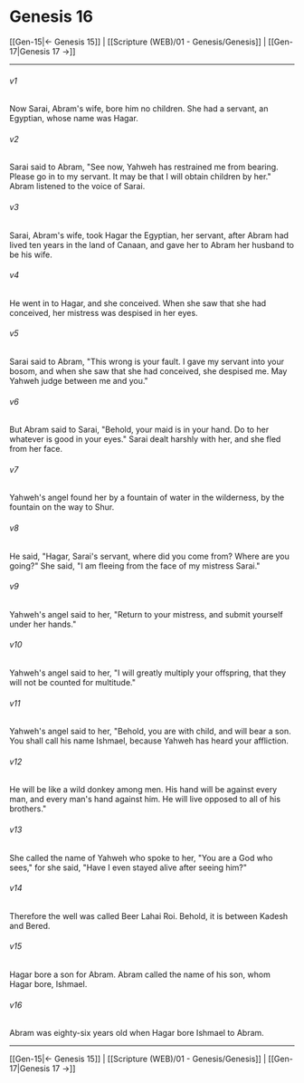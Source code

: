 # Genesis 16

[[Gen-15|← Genesis 15]] | [[Scripture (WEB)/01 - Genesis/Genesis]] | [[Gen-17|Genesis 17 →]]
***



###### v1 
Now Sarai, Abram's wife, bore him no children. She had a servant, an Egyptian, whose name was Hagar. 

###### v2 
Sarai said to Abram, "See now, Yahweh has restrained me from bearing. Please go in to my servant. It may be that I will obtain children by her." Abram listened to the voice of Sarai. 

###### v3 
Sarai, Abram's wife, took Hagar the Egyptian, her servant, after Abram had lived ten years in the land of Canaan, and gave her to Abram her husband to be his wife. 

###### v4 
He went in to Hagar, and she conceived. When she saw that she had conceived, her mistress was despised in her eyes. 

###### v5 
Sarai said to Abram, "This wrong is your fault. I gave my servant into your bosom, and when she saw that she had conceived, she despised me. May Yahweh judge between me and you." 

###### v6 
But Abram said to Sarai, "Behold, your maid is in your hand. Do to her whatever is good in your eyes." Sarai dealt harshly with her, and she fled from her face. 

###### v7 
Yahweh's angel found her by a fountain of water in the wilderness, by the fountain on the way to Shur. 

###### v8 
He said, "Hagar, Sarai's servant, where did you come from? Where are you going?" She said, "I am fleeing from the face of my mistress Sarai." 

###### v9 
Yahweh's angel said to her, "Return to your mistress, and submit yourself under her hands." 

###### v10 
Yahweh's angel said to her, "I will greatly multiply your offspring, that they will not be counted for multitude." 

###### v11 
Yahweh's angel said to her, "Behold, you are with child, and will bear a son. You shall call his name Ishmael, because Yahweh has heard your affliction. 

###### v12 
He will be like a wild donkey among men. His hand will be against every man, and every man's hand against him. He will live opposed to all of his brothers." 

###### v13 
She called the name of Yahweh who spoke to her, "You are a God who sees," for she said, "Have I even stayed alive after seeing him?" 

###### v14 
Therefore the well was called Beer Lahai Roi. Behold, it is between Kadesh and Bered. 

###### v15 
Hagar bore a son for Abram. Abram called the name of his son, whom Hagar bore, Ishmael. 

###### v16 
Abram was eighty-six years old when Hagar bore Ishmael to Abram.

***
[[Gen-15|← Genesis 15]] | [[Scripture (WEB)/01 - Genesis/Genesis]] | [[Gen-17|Genesis 17 →]]
